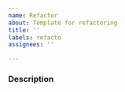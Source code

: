 ```yaml
---
name: Refactor
about: Template for refactoring
title: ''
labels: refacto
assignees: ''

---
```


### Description
